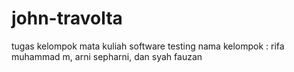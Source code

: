 # john-travolta
tugas kelompok mata kuliah software testing
nama kelompok : rifa muhammad m,
                arni sepharni, dan
                syah fauzan
